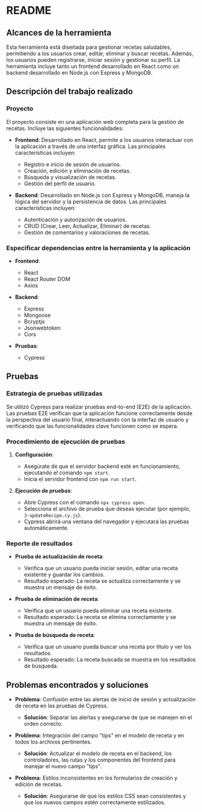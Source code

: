 # README

## Alcances de la herramienta

Esta herramienta está diseñada para gestionar recetas saludables, permitiendo a los usuarios crear, editar, eliminar y buscar recetas. Además, los usuarios pueden registrarse, iniciar sesión y gestionar su perfil. La herramienta incluye tanto un frontend desarrollado en React como un backend desarrollado en Node.js con Express y MongoDB.

## Descripción del trabajo realizado

### Proyecto

El proyecto consiste en una aplicación web completa para la gestión de recetas. Incluye las siguientes funcionalidades:

- **Frontend**: Desarrollado en React, permite a los usuarios interactuar con la aplicación a través de una interfaz gráfica. Las principales características incluyen:
  - Registro e inicio de sesión de usuarios.
  - Creación, edición y eliminación de recetas.
  - Búsqueda y visualización de recetas.
  - Gestión del perfil de usuario.

- **Backend**: Desarrollado en Node.js con Express y MongoDB, maneja la lógica del servidor y la persistencia de datos. Las principales características incluyen:
  - Autenticación y autorización de usuarios.
  - CRUD (Crear, Leer, Actualizar, Eliminar) de recetas.
  - Gestión de comentarios y valoraciones de recetas.

### Especificar dependencias entre la herramienta y la aplicación

- **Frontend**:
  - React
  - React Router DOM
  - Axios

- **Backend**:
  - Express
  - Mongoose
  - Bcryptjs
  - Jsonwebtoken
  - Cors

- **Pruebas**:
  - Cypress

## Pruebas

### Estrategia de pruebas utilizadas

Se utilizó Cypress para realizar pruebas end-to-end (E2E) de la aplicación. Las pruebas E2E verifican que la aplicación funcione correctamente desde la perspectiva del usuario final, interactuando con la interfaz de usuario y verificando que las funcionalidades clave funcionen como se espera.

### Procedimiento de ejecución de pruebas

1. **Configuración**:
   - Asegúrate de que el servidor backend esté en funcionamiento, ejecutando el comando `npm start`.
   - Inicia el servidor frontend con `npm run start`.

2. **Ejecución de pruebas**:
   - Abre Cypress con el comando `npx cypress open`.
   - Selecciona el archivo de prueba que deseas ejecutar (por ejemplo, `3-updateRecipe.cy.js`).
   - Cypress abrirá una ventana del navegador y ejecutará las pruebas automáticamente.

### Reporte de resultados

- **Prueba de actualización de receta**:
  - Verifica que un usuario pueda iniciar sesión, editar una receta existente y guardar los cambios.
  - Resultado esperado: La receta se actualiza correctamente y se muestra un mensaje de éxito.

- **Prueba de eliminación de receta**:
  - Verifica que un usuario pueda eliminar una receta existente.
  - Resultado esperado: La receta se elimina correctamente y se muestra un mensaje de éxito.

- **Prueba de búsqueda de receta**:
  - Verifica que un usuario pueda buscar una receta por título y ver los resultados.
  - Resultado esperado: La receta buscada se muestra en los resultados de búsqueda.

## Problemas encontrados y soluciones

- **Problema**: Confusión entre las alertas de inicio de sesión y actualización de receta en las pruebas de Cypress.
  - **Solución**: Separar las alertas y asegurarse de que se manejen en el orden correcto.

- **Problema**: Integración del campo "tips" en el modelo de receta y en todos los archivos pertinentes.
  - **Solución**: Actualizar el modelo de receta en el backend, los controladores, las rutas y los componentes del frontend para manejar el nuevo campo "tips".

- **Problema**: Estilos inconsistentes en los formularios de creación y edición de recetas.
  - **Solución**: Asegurarse de que los estilos CSS sean consistentes y que los nuevos campos estén correctamente estilizados.
